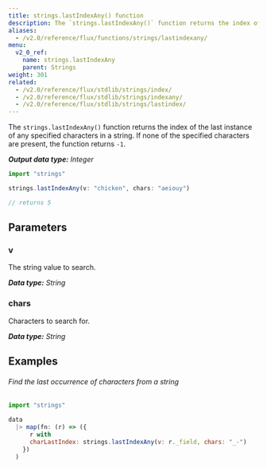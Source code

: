 ```yaml
---
title: strings.lastIndexAny() function
description: The `strings.lastIndexAny()` function returns the index of the last instance of any specified characters in a string.
aliases:
  - /v2.0/reference/flux/functions/strings/lastindexany/
menu:
  v2_0_ref:
    name: strings.lastIndexAny
    parent: Strings
weight: 301
related:
  - /v2.0/reference/flux/stdlib/strings/index/
  - /v2.0/reference/flux/stdlib/strings/indexany/
  - /v2.0/reference/flux/stdlib/strings/lastindex/
---
```


The `strings.lastIndexAny()` function returns the index of the last instance of any specified characters in a string.
If none of the specified characters are present, the function returns `-1`.

_**Output data type:** Integer_

```js
import "strings"

strings.lastIndexAny(v: "chicken", chars: "aeiouy")

// returns 5
```

## Parameters

### v
The string value to search.

_**Data type:** String_

### chars
Characters to search for.

_**Data type:** String_

## Examples

###### Find the last occurrence of characters from a string
```js
import "strings"

data
  |> map(fn: (r) => ({
      r with
      charLastIndex: strings.lastIndexAny(v: r._field, chars: "_-")
    })
  )
```
